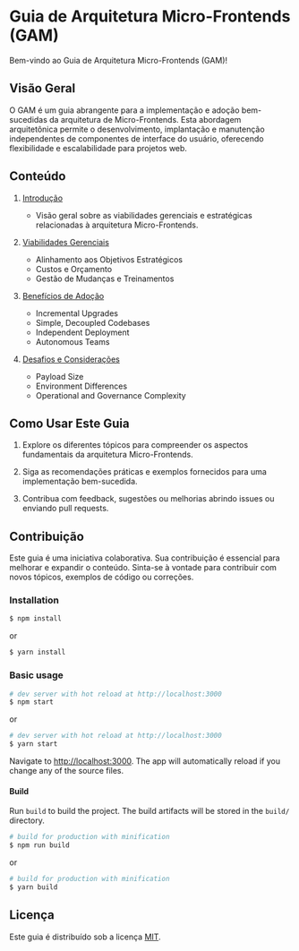 # Guia de Arquitetura Micro-Frontends (GAM)

Bem-vindo ao Guia de Arquitetura Micro-Frontends (GAM)!

## Visão Geral

O GAM é um guia abrangente para a implementação e adoção bem-sucedidas da arquitetura de Micro-Frontends. Esta abordagem arquitetônica permite o desenvolvimento, implantação e manutenção independentes de componentes de interface do usuário, oferecendo flexibilidade e escalabilidade para projetos web.

## Conteúdo

1. [Introdução](#introdução)
   - Visão geral sobre as viabilidades gerenciais e estratégicas relacionadas à arquitetura Micro-Frontends.

2. [Viabilidades Gerenciais](#viabilidades-gerenciais)
   - Alinhamento aos Objetivos Estratégicos
   - Custos e Orçamento
   - Gestão de Mudanças e Treinamentos

3. [Benefícios de Adoção](#benefícios-de-adoção)
   - Incremental Upgrades
   - Simple, Decoupled Codebases
   - Independent Deployment
   - Autonomous Teams

4. [Desafios e Considerações](#desafios-e-considerações)
   - Payload Size
   - Environment Differences
   - Operational and Governance Complexity

## Como Usar Este Guia

1. Explore os diferentes tópicos para compreender os aspectos fundamentais da arquitetura Micro-Frontends.

2. Siga as recomendações práticas e exemplos fornecidos para uma implementação bem-sucedida.

3. Contribua com feedback, sugestões ou melhorias abrindo issues ou enviando pull requests.

## Contribuição

Este guia é uma iniciativa colaborativa. Sua contribuição é essencial para melhorar e expandir o conteúdo. Sinta-se à vontade para contribuir com novos tópicos, exemplos de código ou correções.

### Installation

``` bash
$ npm install
```

or

``` bash
$ yarn install
```

### Basic usage

``` bash
# dev server with hot reload at http://localhost:3000
$ npm start 
```

or 

``` bash
# dev server with hot reload at http://localhost:3000
$ yarn start
```

Navigate to [http://localhost:3000](http://localhost:3000). The app will automatically reload if you change any of the source files.

#### Build

Run `build` to build the project. The build artifacts will be stored in the `build/` directory.

```bash
# build for production with minification
$ npm run build
```

or

```bash
# build for production with minification
$ yarn build
```

## Licença

Este guia é distribuído sob a licença [MIT](LICENSE).


